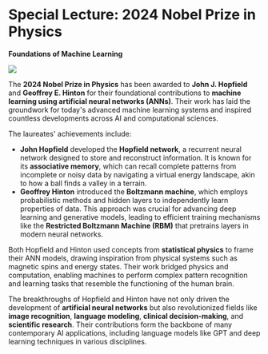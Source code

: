 # Special Lecture: 2024 Nobel Prize in Physics

**Foundations of Machine Learning**

![](figs/2024-physics-laureates.jpeg)

The **2024 Nobel Prize in Physics** has been awarded to **John J. Hopfield** and **Geoffrey E. Hinton** for their foundational contributions to **machine learning using artificial neural networks (ANNs)**. Their work has laid the groundwork for today's advanced machine learning systems and inspired countless developments across AI and computational sciences.

The laureates' achievements include:

- **John Hopfield** developed the **Hopfield network**, a recurrent neural network designed to store and reconstruct information. It is known for its **associative memory**, which can recall complete patterns from incomplete or noisy data by navigating a virtual energy landscape, akin to how a ball finds a valley in a terrain.
- **Geoffrey Hinton** introduced the **Boltzmann machine**, which employs probabilistic methods and hidden layers to independently learn properties of data. This approach was crucial for advancing deep learning and generative models, leading to efficient training mechanisms like the **Restricted Boltzmann Machine (RBM)** that pretrains layers in modern neural networks.

Both Hopfield and Hinton used concepts from **statistical physics** to frame their ANN models, drawing inspiration from physical systems such as magnetic spins and energy states. Their work bridged physics and computation, enabling machines to perform complex pattern recognition and learning tasks that resemble the functioning of the human brain.

The breakthroughs of Hopfield and Hinton have not only driven the development of **artificial neural networks** but also revolutionized fields like **image recognition**, **language modeling**, **clinical decision-making**, and **scientific research**. Their contributions form the backbone of many contemporary AI applications, including language models like GPT and deep learning techniques in various disciplines.

```{tableofcontents}

```
